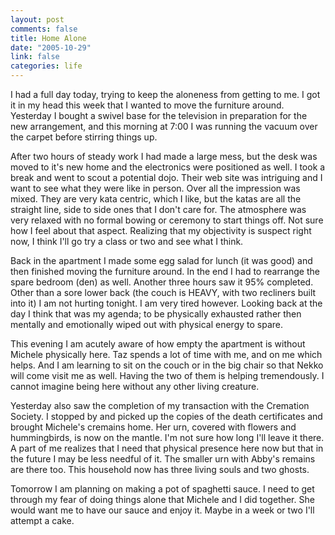 ```yaml
--- 
layout: post
comments: false
title: Home Alone
date: "2005-10-29"
link: false
categories: life
---
```

I had a full day today, trying to keep the aloneness from getting to me. I got it in my head this week that I wanted to move the furniture around. Yesterday I bought a swivel base for the television in preparation for the new arrangement, and this morning at 7:00 I was running the vacuum over the carpet before stirring things up.

After two hours of steady work I had made a large mess, but the desk was moved to it's new home and the electronics were positioned as well. I took a break and went to scout a potential dojo. Their web site was intriguing and I want to see what they were like in person. Over all the impression was mixed. They are very kata centric, which I like, but the katas are all the straight line, side to side ones that I don't care for. The atmosphere was very relaxed with no formal bowing or ceremony to start things off. Not sure how I feel about that aspect. Realizing that my objectivity is suspect right now, I think I'll go try a class or two and see what I think.

Back in the apartment I made some egg salad for lunch (it was good) and then finished moving the furniture around. In the end I had to rearrange the spare bedroom (den) as well. Another three hours saw it 95% completed. Other than a sore lower back (the couch is HEAVY, with two recliners built into it) I am not hurting tonight. I am very tired however. Looking back at the day I think that was my agenda; to be physically exhausted rather then mentally and emotionally wiped out with physical energy to spare.

This evening I am acutely aware of how empty the apartment is without Michele physically here. Taz spends a lot of time with me, and on me which helps. And I am learning to sit on the couch or in the big chair so that Nekko will come visit me as well. Having the two of them is helping tremendously. I cannot imagine being here without any other living creature.

Yesterday also saw the completion of my transaction with the Cremation Society. I stopped by and picked up the copies of the death certificates and brought Michele's cremains home. Her urn, covered with flowers and hummingbirds, is now on the mantle. I'm not sure how long I'll leave it there. A part of me realizes that I need that physical presence here now but that in the future I may be less needful of it. The smaller urn with Abby's remains are there too. This household now has three living souls and two ghosts.

Tomorrow I am planning on making a pot of spaghetti sauce. I need to get through my fear of doing things alone that Michele and I did together. She would want me to have our sauce and enjoy it. Maybe in a week or two I'll attempt a cake.
